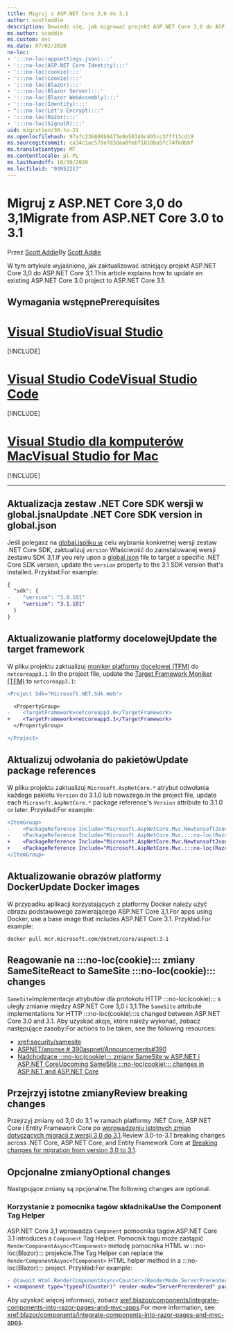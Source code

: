 ```yaml
---
title: Migruj z ASP.NET Core 3,0 do 3,1
author: scottaddie
description: Dowiedz się, jak migrować projekt ASP.NET Core 3,0 do ASP.NET Core 3,1.
ms.author: scaddie
ms.custom: mvc
ms.date: 07/02/2020
no-loc:
- ':::no-loc(appsettings.json):::'
- ':::no-loc(ASP.NET Core Identity):::'
- ':::no-loc(cookie):::'
- ':::no-loc(Cookie):::'
- ':::no-loc(Blazor):::'
- ':::no-loc(Blazor Server):::'
- ':::no-loc(Blazor WebAssembly):::'
- ':::no-loc(Identity):::'
- ":::no-loc(Let's Encrypt):::"
- ':::no-loc(Razor):::'
- ':::no-loc(SignalR):::'
uid: migration/30-to-31
ms.openlocfilehash: 97afc236808b9473e8e50349c495cc3fff13cd19
ms.sourcegitcommit: ca34c1ac578e7d3daa0febf1810ba5fc74f60bbf
ms.translationtype: MT
ms.contentlocale: pl-PL
ms.lasthandoff: 10/30/2020
ms.locfileid: "93052217"
---
```

# <a name="migrate-from-aspnet-core-30-to-31"></a><span data-ttu-id="f549f-103">Migruj z ASP.NET Core 3,0 do 3,1</span><span class="sxs-lookup"><span data-stu-id="f549f-103">Migrate from ASP.NET Core 3.0 to 3.1</span></span>

<span data-ttu-id="f549f-104">Przez [Scott Addie](https://github.com/scottaddie)</span><span class="sxs-lookup"><span data-stu-id="f549f-104">By [Scott Addie](https://github.com/scottaddie)</span></span>

<span data-ttu-id="f549f-105">W tym artykule wyjaśniono, jak zaktualizować istniejący projekt ASP.NET Core 3,0 do ASP.NET Core 3,1.</span><span class="sxs-lookup"><span data-stu-id="f549f-105">This article explains how to update an existing ASP.NET Core 3.0 project to ASP.NET Core 3.1.</span></span>

## <a name="prerequisites"></a><span data-ttu-id="f549f-106">Wymagania wstępne</span><span class="sxs-lookup"><span data-stu-id="f549f-106">Prerequisites</span></span>

# <a name="visual-studio"></a>[<span data-ttu-id="f549f-107">Visual Studio</span><span class="sxs-lookup"><span data-stu-id="f549f-107">Visual Studio</span></span>](#tab/visual-studio)

[!INCLUDE[](~/includes/net-core-prereqs-vs-3.1.md)]

# <a name="visual-studio-code"></a>[<span data-ttu-id="f549f-108">Visual Studio Code</span><span class="sxs-lookup"><span data-stu-id="f549f-108">Visual Studio Code</span></span>](#tab/visual-studio-code)

[!INCLUDE[](~/includes/net-core-prereqs-vsc-3.1.md)]

# <a name="visual-studio-for-mac"></a>[<span data-ttu-id="f549f-109">Visual Studio dla komputerów Mac</span><span class="sxs-lookup"><span data-stu-id="f549f-109">Visual Studio for Mac</span></span>](#tab/visual-studio-mac)

[!INCLUDE[](~/includes/net-core-prereqs-mac-3.1.md)]

---

## <a name="update-net-core-sdk-version-in-globaljson"></a><span data-ttu-id="f549f-110">Aktualizacja zestaw .NET Core SDK wersji w global.jsna</span><span class="sxs-lookup"><span data-stu-id="f549f-110">Update .NET Core SDK version in global.json</span></span>

<span data-ttu-id="f549f-111">Jeśli polegasz na [global.jspliku w](/dotnet/core/tools/global-json) celu wybrania konkretnej wersji zestaw .NET Core SDK, zaktualizuj `version` Właściwość do zainstalowanej wersji zestawu SDK 3,1.</span><span class="sxs-lookup"><span data-stu-id="f549f-111">If you rely upon a [global.json](/dotnet/core/tools/global-json) file to target a specific .NET Core SDK version, update the `version` property to the 3.1 SDK version that's installed.</span></span> <span data-ttu-id="f549f-112">Przykład:</span><span class="sxs-lookup"><span data-stu-id="f549f-112">For example:</span></span>

```diff
{
  "sdk": {
-    "version": "3.0.101"
+    "version": "3.1.101"
  }
}
```

## <a name="update-the-target-framework"></a><span data-ttu-id="f549f-113">Aktualizowanie platformy docelowej</span><span class="sxs-lookup"><span data-stu-id="f549f-113">Update the target framework</span></span>

<span data-ttu-id="f549f-114">W pliku projektu zaktualizuj [moniker platformy docelowej (TFM)](/dotnet/standard/frameworks) do `netcoreapp3.1` :</span><span class="sxs-lookup"><span data-stu-id="f549f-114">In the project file, update the [Target Framework Moniker (TFM)](/dotnet/standard/frameworks) to `netcoreapp3.1`:</span></span>

```diff
<Project Sdk="Microsoft.NET.Sdk.Web">

  <PropertyGroup>
-    <TargetFramework>netcoreapp3.0</TargetFramework>
+    <TargetFramework>netcoreapp3.1</TargetFramework>
  </PropertyGroup>

</Project>
```

## <a name="update-package-references"></a><span data-ttu-id="f549f-115">Aktualizuj odwołania do pakietów</span><span class="sxs-lookup"><span data-stu-id="f549f-115">Update package references</span></span>

<span data-ttu-id="f549f-116">W pliku projektu zaktualizuj `Microsoft.AspNetCore.*` atrybut odwołania każdego pakietu `Version` do 3.1.0 lub nowszego.</span><span class="sxs-lookup"><span data-stu-id="f549f-116">In the project file, update each `Microsoft.AspNetCore.*` package reference's `Version` attribute to 3.1.0 or later.</span></span> <span data-ttu-id="f549f-117">Przykład:</span><span class="sxs-lookup"><span data-stu-id="f549f-117">For example:</span></span>

```diff
<ItemGroup>
-    <PackageReference Include="Microsoft.AspNetCore.Mvc.NewtonsoftJson" Version="3.0.0" />
-    <PackageReference Include="Microsoft.AspNetCore.Mvc.:::no-loc(Razor):::.RuntimeCompilation" Version="3.0.0" Condition="'$(Configuration)' == 'Debug'" />
+    <PackageReference Include="Microsoft.AspNetCore.Mvc.NewtonsoftJson" Version="3.1.1" />
+    <PackageReference Include="Microsoft.AspNetCore.Mvc.:::no-loc(Razor):::.RuntimeCompilation" Version="3.1.1" Condition="'$(Configuration)' == 'Debug'" />
</ItemGroup>
```

## <a name="update-docker-images"></a><span data-ttu-id="f549f-118">Aktualizowanie obrazów platformy Docker</span><span class="sxs-lookup"><span data-stu-id="f549f-118">Update Docker images</span></span>

<span data-ttu-id="f549f-119">W przypadku aplikacji korzystających z platformy Docker należy użyć obrazu podstawowego zawierającego ASP.NET Core 3,1.</span><span class="sxs-lookup"><span data-stu-id="f549f-119">For apps using Docker, use a base image that includes ASP.NET Core 3.1.</span></span> <span data-ttu-id="f549f-120">Przykład:</span><span class="sxs-lookup"><span data-stu-id="f549f-120">For example:</span></span>

```console
docker pull mcr.microsoft.com/dotnet/core/aspnet:3.1
```

## <a name="react-to-samesite-no-loccookie-changes"></a><span data-ttu-id="f549f-121">Reagowanie na :::no-loc(cookie)::: zmiany SameSite</span><span class="sxs-lookup"><span data-stu-id="f549f-121">React to SameSite :::no-loc(cookie)::: changes</span></span>

<span data-ttu-id="f549f-122">`SameSite`Implementacje atrybutów dla protokołu HTTP :::no-loc(cookie)::: s uległy zmianie między ASP.NET Core 3,0 i 3,1.</span><span class="sxs-lookup"><span data-stu-id="f549f-122">The `SameSite` attribute implementations for HTTP :::no-loc(cookie):::s changed between ASP.NET Core 3.0 and 3.1.</span></span> <span data-ttu-id="f549f-123">Aby uzyskać akcje, które należy wykonać, zobacz następujące zasoby:</span><span class="sxs-lookup"><span data-stu-id="f549f-123">For actions to be taken, see the following resources:</span></span>

* <xref:security/samesite>
* [<span data-ttu-id="f549f-124">ASPNET/anonse # 390</span><span class="sxs-lookup"><span data-stu-id="f549f-124">aspnet/Announcements#390</span></span>](https://github.com/aspnet/Announcements/issues/390)
* <span data-ttu-id="f549f-125">[Nadchodzące :::no-loc(cookie)::: zmiany SameSite w ASP.NET i ASP.NET Core](https://devblogs.microsoft.com/aspnet/upcoming-samesite-:::no-loc(cookie):::-changes-in-asp-net-and-asp-net-core/)</span><span class="sxs-lookup"><span data-stu-id="f549f-125">[Upcoming SameSite :::no-loc(cookie)::: changes in ASP.NET and ASP.NET Core](https://devblogs.microsoft.com/aspnet/upcoming-samesite-:::no-loc(cookie):::-changes-in-asp-net-and-asp-net-core/)</span></span>

## <a name="review-breaking-changes"></a><span data-ttu-id="f549f-126">Przejrzyj istotne zmiany</span><span class="sxs-lookup"><span data-stu-id="f549f-126">Review breaking changes</span></span>

<span data-ttu-id="f549f-127">Przejrzyj zmiany od 3,0 do 3,1 w ramach platformy .NET Core, ASP.NET Core i Entity Framework Core po [wprowadzeniu istotnych zmian dotyczących migracji z wersji 3,0 do 3,1](/dotnet/core/compatibility/3.0-3.1).</span><span class="sxs-lookup"><span data-stu-id="f549f-127">Review 3.0-to-3.1 breaking changes across .NET Core, ASP.NET Core, and Entity Framework Core at [Breaking changes for migration from version 3.0 to 3.1](/dotnet/core/compatibility/3.0-3.1).</span></span>

## <a name="optional-changes"></a><span data-ttu-id="f549f-128">Opcjonalne zmiany</span><span class="sxs-lookup"><span data-stu-id="f549f-128">Optional changes</span></span>

<span data-ttu-id="f549f-129">Następujące zmiany są opcjonalne.</span><span class="sxs-lookup"><span data-stu-id="f549f-129">The following changes are optional.</span></span>

### <a name="use-the-component-tag-helper"></a><span data-ttu-id="f549f-130">Korzystanie z pomocnika tagów składnika</span><span class="sxs-lookup"><span data-stu-id="f549f-130">Use the Component Tag Helper</span></span>

<span data-ttu-id="f549f-131">ASP.NET Core 3,1 wprowadza `Component` pomocnika tagów.</span><span class="sxs-lookup"><span data-stu-id="f549f-131">ASP.NET Core 3.1 introduces a `Component` Tag Helper.</span></span> <span data-ttu-id="f549f-132">Pomocnik tagu może zastąpić `RenderComponentAsync<TComponent>` metodę pomocnika HTML w :::no-loc(Blazor)::: projekcie.</span><span class="sxs-lookup"><span data-stu-id="f549f-132">The Tag Helper can replace the `RenderComponentAsync<TComponent>` HTML helper method in a :::no-loc(Blazor)::: project.</span></span> <span data-ttu-id="f549f-133">Przykład:</span><span class="sxs-lookup"><span data-stu-id="f549f-133">For example:</span></span>

```diff
- @(await Html.RenderComponentAsync<Counter>(RenderMode.ServerPrerendered, new { IncrementAmount = 10 }))
+ <component type="typeof(Counter)" render-mode="ServerPrerendered" param-IncrementAmount="10" />
```

<span data-ttu-id="f549f-134">Aby uzyskać więcej informacji, zobacz <xref:blazor/components/integrate-components-into-razor-pages-and-mvc-apps>.</span><span class="sxs-lookup"><span data-stu-id="f549f-134">For more information, see <xref:blazor/components/integrate-components-into-razor-pages-and-mvc-apps>.</span></span>
